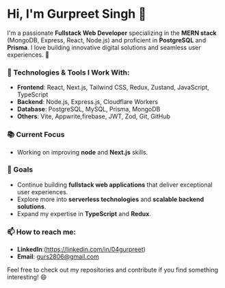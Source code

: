 # Hi, I'm Gurpreet Singh 👋

I'm a passionate **Fullstack Web Developer** specializing in the **MERN stack** (MongoDB, Express, React, Node.js) and proficient in **PostgreSQL** and **Prisma**. I love building innovative digital solutions and seamless user experiences. 🚀

### 🔧 Technologies & Tools I Work With:
- **Frontend**: React, Next.js, Tailwind CSS, Redux, Zustand, JavaScript, TypeScript
- **Backend**: Node.js, Express.js, Cloudflare Workers
- **Database**: PostgreSQL, MySQL, Prisma, MongoDB
- **Others**: Vite, Appwrite,firebase, JWT, Zod, Git, GitHub

### 📚 Current Focus
- Working on improving **node** and **Next.js** skills.
  
### 🎯 Goals
- Continue building **fullstack web applications** that deliver exceptional user experiences.
- Explore more into **serverless technologies** and **scalable backend solutions**.
- Expand my expertise in **TypeScript** and **Redux**.

### 📫 How to reach me:
- **LinkedIn**:(https://linkedin.com/in/04gurpreet)
- **Email**: gurs2806@gmail.com

Feel free to check out my repositories and contribute if you find something interesting! 😄
